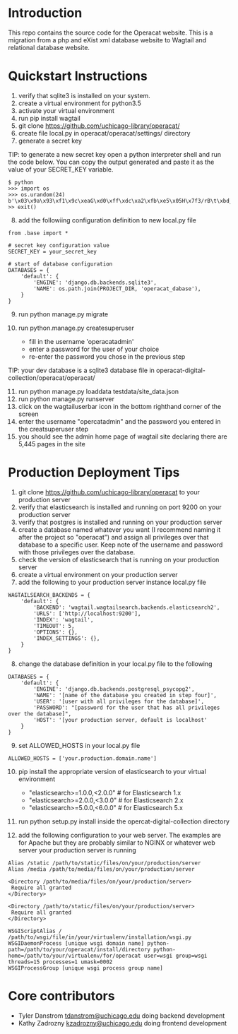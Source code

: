 Introduction
============

This repo contains the source code for the Operacat website. This is a migration from a php and eXist xml database website to Wagtail and relational database website. 

Quickstart Instructions
=======================

1. verify that sqlite3 is installed on your system.
2. create a virtual environment for python3.5
3. activate your virtual environment
4. run pip install wagtail
5. git clone https://github.com/uchicago-library/operacat/
6. create file local.py in operacat/operacat/settings/ directory
7. generate a secret key

TIP: to generate a new secret key open a python interpreter shell and run the code below. You can copy the output generated and paste it as the value of your SECRET_KEY variable.

```
$ python
>>> import os
>>> os.urandom(24)
b'\x03\x9a\x93\xf1\x9c\xeaG\xd0\xff\xdc\xa2\xfb\xe5\x05H\x7f3/rB\t\xbd_\xf7'
>> exit()
```

8. add the followiing configuration definition to new local.py file

```
from .base import * 

# secret key configuration value
SECRET_KEY = your_secret_key

# start of database configuration
DATABASES = {
    'default': {
        'ENGINE': 'django.db.backends.sqlite3',
        'NAME': os.path.join(PROJECT_DIR, 'operacat_dabase'),
    }
}
```

9. run python manage.py migrate
10. run python.manage.py createsuperuser

    - fill in the username 'operacatadmin'
    - enter a password for the user of your choice
    - re-enter the password you chose in the previous step

TIP: your dev database is a sqlite3 database file in operacat-digital-collection/operacat/operacat/

11. run python manage.py loaddata testdata/site_data.json
12. run python manage.py runserver
13. click on the wagtailuserbar icon in the bottom righthand corner of the screen
14. enter the username "opercatadmin" and the password you entered in the creatsuperuser step
15. you should see the admin home page of wagtail site declaring there are 5,445 pages in the site

Production Deployment Tips
==========================

1. git clone https://github.com/uchicago-library/operacat to your production server
2. verify that elasticsearch is installed and running on port 9200 on your production server
3. verify that postgres is installed and running on your production server
4. create a database named whatever you want (I recommend naming it after the project so "operacat") and assign all privileges over that database to a specific user. Keep note of the username and password with those privileges over the database.
5. check the version of elasticsearch that is running on your production server
6. create a virtual environment on your production server
7. add the following to your production server instance local.py file

```
WAGTAILSEARCH_BACKENDS = {
    'default': {
        'BACKEND': 'wagtail.wagtailsearch.backends.elasticsearch2',
        'URLS': ['http://localhost:9200'],
        'INDEX': 'wagtail',
        'TIMEOUT': 5,
        'OPTIONS': {},
        'INDEX_SETTINGS': {},
    }
}
```
8. change the database definition in your local.py file to the following

```
DATABASES = {
    'default': {
        'ENGINE': 'django.db.backends.postgresql_psycopg2',
        'NAME': '[name of the database you created in step four]',
        'USER': '[user with all privileges for the database]',
        'PASSWORD': "[password for the user that has all privileges over the database]",
        'HOST': '[your production server, default is localhost'
    }
}
```
9. set ALLOWED_HOSTS in your local.py file
```
ALLOWED_HOSTS = ['your.production.domain.name']
```

10. pip install the appropriate version of elasticsearch to your virtual environment
    - "elasticsearch>=1.0.0,<2.0.0"  # for Elasticsearch 1.x
    - "elasticsearch>=2.0.0,<3.0.0"  # for Elasticsearch 2.x
    - "elasticsearch>=5.0.0,<6.0.0"  # for Elasticsearch 5.x

11.  run python setup.py install inside the opercat-digital-collection directory
12. add the following configuration to your web server. The examples are for Apache but they are probably similar to NGINX or whatever web server your production server is running

```
Alias /static /path/to/static/files/on/your/production/server
Alias /media /path/to/media/files/on/your/production/server

<Directory /path/to/media/files/on/your/production/server>
 Require all granted
</Directory>

<Directory /path/to/static/files/on/your/production/server>
 Require all granted
</Directory>

WSGIScriptAlias / /path/to/wsgi/file/in/your/virtualenv/installation/wsgi.py
WSGIDaemonProcess [unique wsgi domain name] python-path=/path/to/your/operacat/install/directory python-home=/path/to/your/virtualenv/for/operacat user=wsgi group=wsgi threads=15 processes=1 umask=0002
WSGIProcessGroup [unique wsgi process group name]
```

Core contributors
=================

- Tyler Danstrom <tdanstrom@uchicago.edu> doing backend development
- Kathy Zadrozny <kzadrozny@uchicago.edu> doing frontend development
